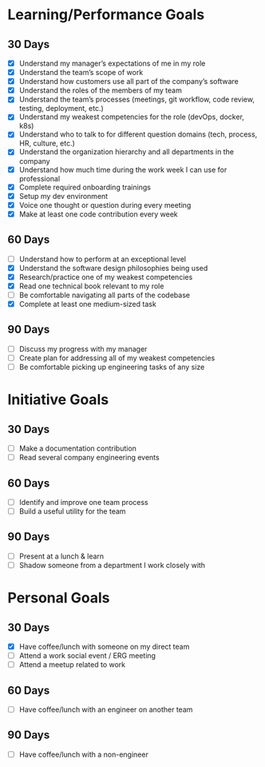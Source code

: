 # Learning/Performance Goals

## 30 Days

- [x] Understand my manager’s expectations of me in my role
- [x] Understand the team’s scope of work
- [x] Understand how customers use all part of the company’s software
- [x] Understand the roles of the members of my team
- [x] Understand the team’s processes (meetings, git workflow, code review, testing, deployment, etc.)
- [x] Understand my weakest competencies for the role (devOps, docker, k8s)
- [x] Understand who to talk to for different question domains (tech, process, HR, culture, etc.)
- [x] Understand the organization hierarchy and all departments in the company
- [x] Understand how much time during the work week I can use for professional
- [x] Complete required onboarding trainings
- [x] Setup my dev environment
- [x] Voice one thought or question during every meeting
- [x] Make at least one code contribution every week

## 60 Days

- [ ] Understand how to perform at an exceptional level
- [x] Understand the software design philosophies being used
- [x] Research/practice one of my weakest competencies
- [x] Read one technical book relevant to my role
- [ ] Be comfortable navigating all parts of the codebase
- [x] Complete at least one medium-sized task

## 90 Days

- [ ] Discuss my progress with my manager
- [ ] Create plan for addressing all of my weakest competencies
- [ ] Be comfortable picking up engineering tasks of any size

# Initiative Goals

## 30 Days

- [ ] Make a documentation contribution
- [ ] Read several company engineering events

## 60 Days

- [ ] Identify and improve one team process
- [ ] Build a useful utility for the team

## 90 Days

- [ ] Present at a lunch & learn
- [ ] Shadow someone from a department I work closely with

# Personal Goals

## 30 Days

- [x] Have coffee/lunch with someone on my direct team
- [ ] Attend a work social event / ERG meeting
- [ ] Attend a meetup related to work

## 60 Days

- [ ] Have coffee/lunch with an engineer on another team

## 90 Days

- [ ] Have coffee/lunch with a non-engineer

